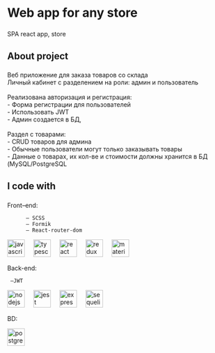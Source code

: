 <h1 align="left">Web app for any store</h1>

###

<p align="left">SPA react app, store</p>

###

<h2 align="left">About project</h2>

###

<p align="left">Веб приложение для заказа товаров со склада<br>Личный кабинет с разделением на роли: админ и пользователь<br><br>Реализована авторизация и регистрация:<br>- Форма регистрации для пользователей<br>- Использовать JWT<br>- Админ создается в БД,<br><br>Раздел с товарами:<br>- CRUD товаров для админа<br>- Обычные пользователи могут только заказывать товары<br>- Данные о товарах, их кол-ве и стоимости должны хранится в БД (MySQL/PostgreSQL</p>

###

<h2 align="left">I code with</h2>

###
  Front–end:
      
          – SCSS
          – Formik
          – React-router-dom
  <div>
  <img src="https://cdn.jsdelivr.net/gh/devicons/devicon/icons/javascript/javascript-original.svg" height="40" alt="javascript logo"  />
  <img width="12" />
  <img src="https://cdn.jsdelivr.net/gh/devicons/devicon/icons/typescript/typescript-original.svg" height="40" alt="typescript logo"  />
  <img width="12" />
  <img src="https://cdn.jsdelivr.net/gh/devicons/devicon/icons/react/react-original.svg" height="40" alt="react logo"  />
  <img width="12" />
  <img src="https://cdn.jsdelivr.net/gh/devicons/devicon/icons/redux/redux-original.svg" height="40" alt="redux logo"  />
  <img width="12" />
  <img src="https://cdn.jsdelivr.net/gh/devicons/devicon/icons/materialui/materialui-original.svg" height="40" alt="materialui logo"  />
  <img width="12" />
  <div/>
    
Back-end:
     
     –JWT
  <div>
  <img src="https://cdn.jsdelivr.net/gh/devicons/devicon/icons/nodejs/nodejs-original.svg" height="40" alt="nodejs logo"  />
  <img width="12" />
  <img src="https://cdn.jsdelivr.net/gh/devicons/devicon/icons/jest/jest-plain.svg" height="40" alt="jest logo"  />
  <img width="12" />
  <img src="https://cdn.jsdelivr.net/gh/devicons/devicon/icons/express/express-original.svg" height="40" alt="express logo"  />
  <img width="12" />
  <img src="https://cdn.jsdelivr.net/gh/devicons/devicon/icons/sequelize/sequelize-original.svg" height="40" alt="sequelize logo"  />
  <img width="12" />
  <div/>
    
BD:
  <div>
  <img src="https://cdn.jsdelivr.net/gh/devicons/devicon/icons/postgresql/postgresql-original.svg" height="40" alt="postgresql logo"  />
  <div/>

